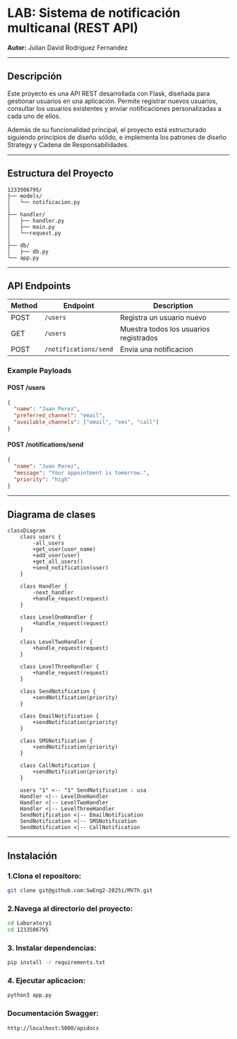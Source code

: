 #  LAB: Sistema de notificación multicanal (REST API)

**Autor:** Julian David Rodriguez Fernandez

---

##  Descripción

Este proyecto es una API REST desarrollada con Flask, diseñada para gestionar usuarios en una aplicación. Permite registrar nuevos usuarios, consultar los usuarios existentes y enviar notificaciones personalizadas a cada uno de ellos.

Además de su funcionalidad principal, el proyecto está estructurado siguiendo principios de diseño sólido, e implementa los patrones de diseño Strategy y Cadena de Responsabilidades.

---

##  Estructura del Proyecto

```
1233506795/
├── models/
│   └── notificacion.py
│
├── handler/
│   ├── handler.py
│   ├── main.py
│   └──request.py
│
├── db/
│   ├── db.py
└── app.py      

```

---

## API Endpoints

| Method | Endpoint              | Description                                      |
|--------|-----------------------|--------------------------------------------------|
| POST   | `/users`              | Registra un usuario nuevo                        |
| GET    | `/users`              | Muestra todos los usuarios registrados           |
| POST   | `/notifications/send` | Envia una notificacion                           |


### Example Payloads

#### POST /users

```json
{
  "name": "Juan Perez",
  "preferred_channel": "email",
  "available_channels": ["email", "sms", "call"]
}
```

#### POST /notifications/send

```json
{
  "name": "Juan Perez",
  "message": "Your appointment is tomorrow.",
  "priority": "high"
}
```

---

## Diagrama de clases
```mermaid
classDiagram
    class users {
        -all_users
        +get_user(user_name)
        +add_user(user)
        +get_all_users()
        +send_notification(user)
    }

    class Handler {
        -next_handler
        +handle_request(request)
    }
    
    class LevelOneHandler {
        +handle_request(request)
    }
    
    class LevelTwoHandler {
        +handle_request(request)
    }
    
    class LevelThreeHandler {
        +handle_request(request)
    }

    class SendNotification {
        +sendNotification(priority)
    }
    
    class EmailNotification {
        +sendNotification(priority)
    }
    
    class SMSNotification {
        +sendNotification(priority)
    }
    
    class CallNotification {
        +sendNotification(priority)
    }
    
    users "1" <-- "1" SendNotification : usa
    Handler <|-- LevelOneHandler
    Handler <|-- LevelTwoHandler
    Handler <|-- LevelThreeHandler
    SendNotification <|-- EmailNotification
    SendNotification <|-- SMSNotification
    SendNotification <|-- CallNotification
```

---

## Instalación

### 1.Clona el repositoro:

  ```bash
  git clone git@github.com:SwEng2-2025i/MV7h.git
  ```

### 2.Navega al directorio del proyecto:

  ```bash
  cd Laboratory1
  cd 1233506795
  ```

### 3. Instalar dependencias:

```bash
pip install -r requirements.txt
```

### 4. Ejecutar aplicacion: 

```bash
python3 app.py
```

### Documentación Swagger: 

``` bash
http://localhost:5000/apidocs
```

